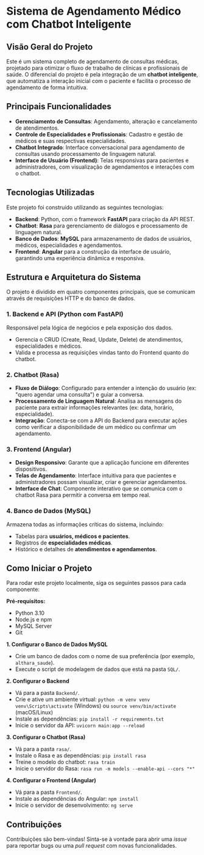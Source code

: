 # Sistema de Agendamento Médico com Chatbot Inteligente

## Visão Geral do Projeto

Este é um sistema completo de agendamento de consultas médicas, projetado para otimizar o fluxo de trabalho de clínicas e profissionais de saúde. O diferencial do projeto é pela integração de um **chatbot inteligente**, que automatiza a interação inicial com o paciente e facilita o processo de agendamento de forma intuitiva.

## Principais Funcionalidades

* **Gerenciamento de Consultas**: Agendamento, alteração e cancelamento de atendimentos.
* **Controle de Especialidades e Profissionais**: Cadastro e gestão de médicos e suas respectivas especialidades.
* **Chatbot Integrado**: Interface conversacional para agendamento de consultas usando processamento de linguagem natural.
* **Interface de Usuário (Frontend)**: Telas responsivas para pacientes e administradores, com visualização de agendamentos e interações com o chatbot.

## Tecnologias Utilizadas

Este projeto foi construído utilizando as seguintes tecnologias:

* **Backend**: Python, com o framework **FastAPI** para criação da API REST.
* **Chatbot**: **Rasa** para gerenciamento de diálogos e processamento de linguagem natural.
* **Banco de Dados**: **MySQL** para armazenamento de dados de usuários, médicos, especialidades e agendamentos.
* **Frontend**: **Angular** para a construção da interface de usuário, garantindo uma experiência dinâmica e responsiva.

## Estrutura e Arquitetura do Sistema

O projeto é dividido em quatro componentes principais, que se comunicam através de requisições HTTP e do banco de dados.

### 1. Backend e API (Python com FastAPI)

Responsável pela lógica de negócios e pela exposição dos dados.
* Gerencia o CRUD (Create, Read, Update, Delete) de atendimentos, especialidades e médicos.
* Valida e processa as requisições vindas tanto do Frontend quanto do chatbot.

### 2. Chatbot (Rasa)

* **Fluxo de Diálogo**: Configurado para entender a intenção do usuário (ex: "quero agendar uma consulta") e guiar a conversa.
* **Processamento de Linguagem Natural**: Analisa as mensagens do paciente para extrair informações relevantes (ex: data, horário, especialidade).
* **Integração**: Conecta-se com a API do Backend para executar ações como verificar a disponibilidade de um médico ou confirmar um agendamento.

### 3. Frontend (Angular)

* **Design Responsivo**: Garante que a aplicação funcione em diferentes dispositivos.
* **Telas de Agendamento**: Interface intuitiva para que pacientes e administradores possam visualizar, criar e gerenciar agendamentos.
* **Interface de Chat**: Componente interativo que se comunica com o chatbot Rasa para permitir a conversa em tempo real.

### 4. Banco de Dados (MySQL)

Armazena todas as informações críticas do sistema, incluindo:
* Tabelas para **usuários, médicos e pacientes**.
* Registros de **especialidades médicas**.
* Histórico e detalhes de **atendimentos e agendamentos**.

## Como Iniciar o Projeto

Para rodar este projeto localmente, siga os seguintes passos para cada componente:

**Pré-requisitos:**
* Python 3.10
* Node.js e npm
* MySQL Server
* Git

**1. Configurar o Banco de Dados MySQL**
* Crie um banco de dados com o nome de sua preferência (por exemplo, `althara_saude`).
* Execute o script de modelagem de dados que está na pasta `SQL/`.

**2. Configurar o Backend**
* Vá para a pasta `Backend/`.
* Crie e ative um ambiente virtual:
    `python -m venv venv`
    `venv\Scripts\activate` (Windows) ou `source venv/bin/activate` (macOS/Linux)
* Instale as dependências:
    `pip install -r requirements.txt`
* Inicie o servidor da API:
    `uvicorn main:app --reload`

**3. Configurar o Chatbot (Rasa)**
* Vá para a pasta `rasa/`.
* Instale o Rasa e as dependências:
    `pip install rasa`
* Treine o modelo do chatbot:
    `rasa train`
* Inicie o servidor do Rasa:
    `rasa run -m models --enable-api --cors "*"`

**4. Configurar o Frontend (Angular)**
* Vá para a pasta `Frontend/`.
* Instale as dependências do Angular:
    `npm install`
* Inicie o servidor de desenvolvimento:
    `ng serve`

## Contribuições

Contribuições são bem-vindas! Sinta-se à vontade para abrir uma *issue* para reportar bugs ou uma *pull request* com novas funcionalidades.
